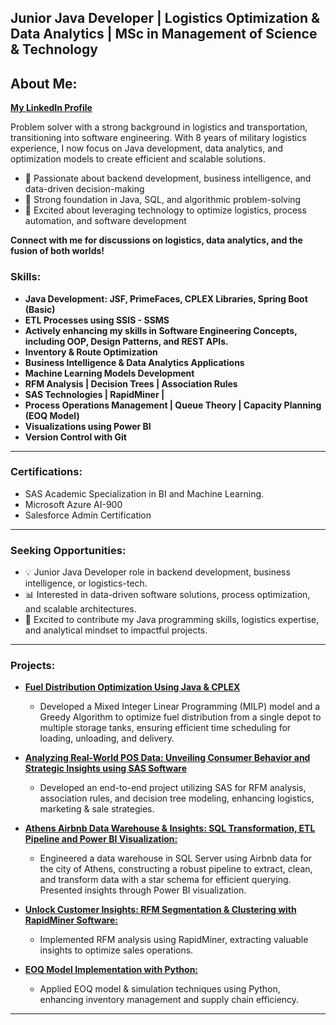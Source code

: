 ## Junior Java Developer | Logistics Optimization & Data Analytics | MSc in Management of Science & Technology

## **About Me:**
**[My LinkedIn Profile](https://www.linkedin.com/in/moraitisalexandros/)**

Problem solver with a strong background in logistics and transportation, transitioning into software engineering. With 8 years of military logistics experience, I now focus on Java development, data analytics, and optimization models to create efficient and scalable solutions.

- 🔹 Passionate about backend development, business intelligence, and data-driven decision-making
- 🔹 Strong foundation in Java, SQL, and algorithmic problem-solving
- 🔹 Excited about leveraging technology to optimize logistics, process automation, and software development

**Connect with me for discussions on logistics, data analytics, and the fusion of both worlds!**

### **Skills:**
- **Java Development: JSF, PrimeFaces, CPLEX Libraries, Spring Boot (Basic)**
- **ETL Processes using SSIS - SSMS**
- **Actively enhancing my skills in Software Engineering Concepts, including OOP, Design Patterns, and REST APIs.**
- **Inventory & Route Optimization**
- **Business Intelligence & Data Analytics Applications**
- **Machine Learning Models Development**
- **RFM Analysis | Decision Trees | Association Rules**
- **SAS Technologies | RapidMiner |**
- **Process Operations Management | Queue Theory | Capacity Planning (EOQ Model)**
- **Visualizations using Power BI**
- **Version Control with Git**

---
### **Certifications:**
  - SAS Academic Specialization in BI and Machine Learning.
  - Microsoft Azure AI-900
  - Salesforce Admin Certification
---
### **Seeking Opportunities:**
- 💡 Junior Java Developer role in backend development, business intelligence, or logistics-tech.
- 📊 Interested in data-driven software solutions, process optimization, and scalable architectures.
- 🚀 Excited to contribute my Java programming skills, logistics expertise, and analytical mindset to impactful projects.
---  
### **Projects:**
- [**Fuel Distribution Optimization Using Java & CPLEX**](https://github.com/moraitis-alexandros/cplex-fuel-distribution-optimization-problem)
  - Developed a Mixed Integer Linear Programming (MILP) model and a Greedy Algorithm to optimize fuel distribution from a single depot to multiple storage tanks, ensuring efficient time scheduling for loading, unloading, and delivery.

- [**Analyzing Real-World POS Data: Unveiling Consumer Behavior and Strategic Insights using SAS Software**](https://github.com/moraitis-alexandros/Analyzing-Real-World-POS-Data-Unveiling-Consumer-Behavior-and-Strategic-Insights-using-SAS-Software)
  
  - Developed an end-to-end project utilizing SAS for RFM analysis, association rules, and decision tree modeling, enhancing logistics, marketing & sale strategies.

- [**Athens Airbnb Data Warehouse & Insights: SQL Transformation, ETL Pipeline and Power BI Visualization:**](https://github.com/moraitis-alexandros/Athens-Airbnb-Data-Warehouse)
  
  - Engineered a data warehouse in SQL Server using Airbnb data for the city of Athens, constructing a robust pipeline to extract, clean, and transform data with a star schema for efficient querying. Presented insights through Power BI visualization.
    
- [**Unlock Customer Insights: RFM Segmentation & Clustering with RapidMiner Software:**](https://github.com/moraitis-alexandros/customer-segmentation-using-rapidminer)
  
  - Implemented RFM analysis using RapidMiner, extracting valuable insights to optimize sales operations.

- [**EOQ Model Implementation with Python:**](https://github.com/moraitis-alexandros/Inventory-Optimization-with-Python)
  - Applied EOQ model & simulation techniques using Python, enhancing inventory management and supply chain efficiency.
---
